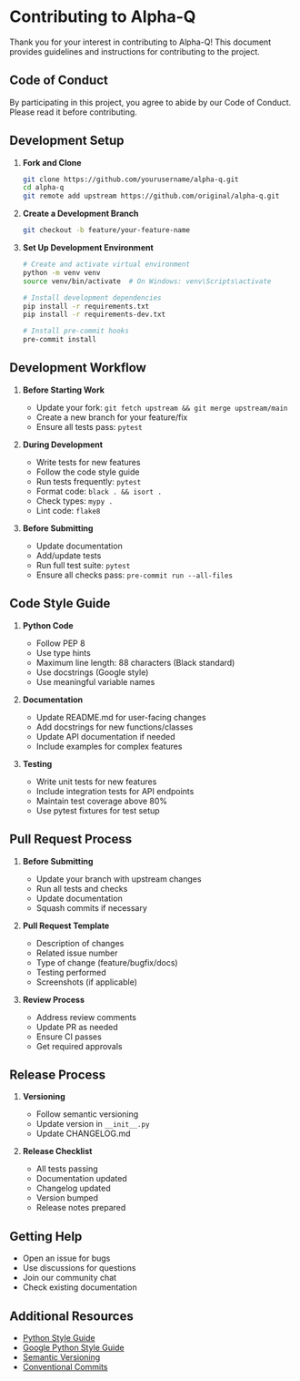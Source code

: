 # Contributing to Alpha-Q

Thank you for your interest in contributing to Alpha-Q! This document provides guidelines and instructions for contributing to the project.

## Code of Conduct

By participating in this project, you agree to abide by our Code of Conduct. Please read it before contributing.

## Development Setup

1. **Fork and Clone**

   ```bash
   git clone https://github.com/yourusername/alpha-q.git
   cd alpha-q
   git remote add upstream https://github.com/original/alpha-q.git
   ```

2. **Create a Development Branch**

   ```bash
   git checkout -b feature/your-feature-name
   ```

3. **Set Up Development Environment**

   ```bash
   # Create and activate virtual environment
   python -m venv venv
   source venv/bin/activate  # On Windows: venv\Scripts\activate

   # Install development dependencies
   pip install -r requirements.txt
   pip install -r requirements-dev.txt

   # Install pre-commit hooks
   pre-commit install
   ```

## Development Workflow

1. **Before Starting Work**

   - Update your fork: `git fetch upstream && git merge upstream/main`
   - Create a new branch for your feature/fix
   - Ensure all tests pass: `pytest`

2. **During Development**

   - Write tests for new features
   - Follow the code style guide
   - Run tests frequently: `pytest`
   - Format code: `black . && isort .`
   - Check types: `mypy .`
   - Lint code: `flake8`

3. **Before Submitting**
   - Update documentation
   - Add/update tests
   - Run full test suite: `pytest`
   - Ensure all checks pass: `pre-commit run --all-files`

## Code Style Guide

1. **Python Code**

   - Follow PEP 8
   - Use type hints
   - Maximum line length: 88 characters (Black standard)
   - Use docstrings (Google style)
   - Use meaningful variable names

2. **Documentation**

   - Update README.md for user-facing changes
   - Add docstrings for new functions/classes
   - Update API documentation if needed
   - Include examples for complex features

3. **Testing**
   - Write unit tests for new features
   - Include integration tests for API endpoints
   - Maintain test coverage above 80%
   - Use pytest fixtures for test setup

## Pull Request Process

1. **Before Submitting**

   - Update your branch with upstream changes
   - Run all tests and checks
   - Update documentation
   - Squash commits if necessary

2. **Pull Request Template**

   - Description of changes
   - Related issue number
   - Type of change (feature/bugfix/docs)
   - Testing performed
   - Screenshots (if applicable)

3. **Review Process**
   - Address review comments
   - Update PR as needed
   - Ensure CI passes
   - Get required approvals

## Release Process

1. **Versioning**

   - Follow semantic versioning
   - Update version in `__init__.py`
   - Update CHANGELOG.md

2. **Release Checklist**
   - All tests passing
   - Documentation updated
   - Changelog updated
   - Version bumped
   - Release notes prepared

## Getting Help

- Open an issue for bugs
- Use discussions for questions
- Join our community chat
- Check existing documentation

## Additional Resources

- [Python Style Guide](https://www.python.org/dev/peps/pep-0008/)
- [Google Python Style Guide](https://google.github.io/styleguide/pyguide.html)
- [Semantic Versioning](https://semver.org/)
- [Conventional Commits](https://www.conventionalcommits.org/)
